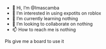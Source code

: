 - 👋 Hi, I’m @Imascamba
- 👀 I’m interested in using expotits on roblox
- 🌱 I’m currently learning nothing
- 💞️ I’m looking to collaborate on nothing
- 📫 How to reach me is nothing


<!---
Imascamba/Imascamba is a ✨ special ✨ repository because its `README.md` (this file) appears on your GitHub profile.
You can click the Preview link to take a look at your changes.
--->
Pls give me a board to use it

